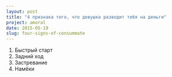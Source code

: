 ```yaml
---
layout: post
title: "4 признака того, что девушка разводит тебя на деньги"
project: amoral
date: 2015-05-19
slug: four-signs-of-consummate
---
```



1. Быстрый старт
2. Задний ход
3. Застревание
4. Намёки
